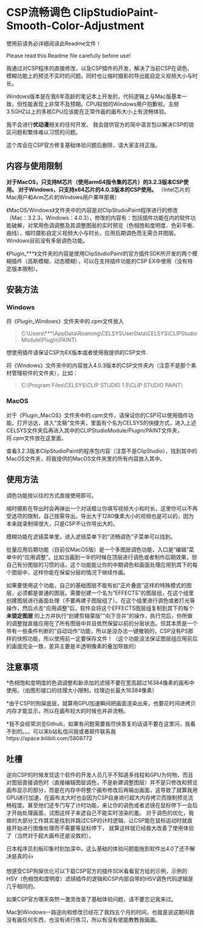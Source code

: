 
# CSP流畅调色 ClipStudioPaint-Smooth-Color-Adjustment

使用前请务必详细阅读此Readme文件！

Please read this Readme file carefully before use!

我通过对CSP程序的直接修改，以及CSP插件的开发，解决了当前CSP在调色、模糊功能上的预览不实时的问题。同时也让缩时摄影的导出能自定义视频大小与时长。

Windows版本是在我6年高龄的笔记本上开发的，代码逻辑上与Mac版基本一致，但性能表现上非常不及预期。CPU较弱的Windows用户抱歉啦。主频3.5GHZ以上的多核CPU应该能在正常作画的画布大小上有流畅体验。

我不会进行**优动漫**相关的任何开发。
我会提供官方的简中语言包以解决CSP的锁区问题和繁体难以习惯的问题。

这个库会在CSP官方修复基础体验问题后删除，请大家支持正版。

## 内容与使用限制

**对于MacOS，只支持M芯片（使用arm64指令集的芯片）的3.2.3版本CSP使用。
对于Windows，只支持x64芯片的4.0.3版本的CSP使用。**
（Intel芯片的Mac用户和Arm芯片的Windows用户果咩那赛）

《MacOS/Windows》文件夹中的内容是对ClipStudioPaint程序进行的修改（Mac：3.2.3，Windows：4.0.3），修改的内容有：包括插件功能在内的软件功能破解，对常用色调调整及其调整图层的实时预览（色相饱和度明度、色彩平衡、曲线），缩时摄影自定义视频大小与时长，应用后期调色而无需合并图层。Windows目前没有多层调色功能。

《Plugin_***》文件夹的内容是使用ClipStudioPaint的官方插件SDK所开发的两个模糊插件（高斯模糊、动态模糊），可以在支持插件功能的CSP EX中使用（没有特定版本限制）。

## 安装方法

### Windows

将《Plugin_Windows》文件夹中的.cpm文件放入

> C:\Users\\***\AppData\Roaming\CELSYSUserData\CELSYS\CLIPStudioModule\PlugIn\PAINT\

想使用插件请保证CSP为EX版本或者使用我提供的CSP文件.

将《Windows》文件夹中的内容放入4.0.3版本的CSP文件夹内（注意不是那个素材管理软件的文件夹），比如：

> C:\Program Files\CELSYS\CLIP STUDIO 1.5\CLIP STUDIO PAINT\

### MacOS

对于《Plugin_MacOS》文件夹中的.cpm文件，请保证你的CSP可以使用插件功能。打开访达，进入“文稿”文件夹，里面有个名为CELSYS的快捷方式，进入上述CELSYS文件夹后再进入其中的CLIPStudioModule/Plugin/PAINT文件夹，将.cpm文件放在这里面。

  查看3.2.3版本ClipStudioPaint的程序包内容（注意不是ClipStudio），找到其中的MacOS文件夹，将我提供的MacOS文件夹里的所有内容放入其中。

## 使用方法


调色功能按以往的方式直接使用即可。


缩时摄影在导出时会再弹出一个对话框让你填写视频大小和时长，这里你可以不再受选项的限制，自己按需导出，导出大于1280像素大小的视频也是可以的，因为本来就录制得很大，只是CSP不让你导出大的。

模糊功能在滤镜菜单里，进入滤镜菜单下的“流畅调色”子菜单可以找到。

批量应用后期功能（目前仅MacOS版）是一个多图层调色功能，入口是“编辑”菜单中的“应用调整”。比如当画到一半的时候在顶层进行调色或者制作后期效果，但自己有分图层的习惯的话，这个功能能让你的中期调色和画面处理应用到其下的每个图层中，这样你能在保留分层的情况下继续作画。

如果要使用这个功能，自己的基础图层不能有如“正片叠底”这样的特殊模式的图层，必须都是普通的图层。需要创建一个名为“EFFECTS”的图层组，在这个组里创建图层进行画面处理（不要再建子图层组了）。在这个组里进行调色或者打光等操作，然后点击“应用调整”后，软件会将这个EFFECTS图层组复制到其下的每个 **未锁定图层** 的上方并执行“创建剪辑蒙版”“向下合并”的操作，执行完后，你所做的调整就直接应用在了所有图层中并且依然保留以前的分层状态。但其本质是一个带有一些条件判断的“自动动作”功能，所以是没办法一键撤销的，CSP没有PS那样的快照功能，所以使用前一定要保存文件！（这个功能没法保证图层组应用前后的画面完全一致，差异主要是半透明像素的叠加导致的）

  

## 注意事项


*色相饱和度明度的色调调整和新添加的滤镜不要在宽高超过16384像素的画布中使用。（由图形接口的纹理大小限制，纹理边长最大16384像素）

*由于CSP的狗屎底层，就算用GPU加速瞬间把画面渲染出来，也要花时间进拷贝内存才能显示，所以在画布较大的时候也并非流畅。

*我不会经常浏览Github，如果有问题需要我尽快答复的话请不要在这里问，我看不到的。。。可以来b站私信问我或者邮件联系我https://space.bilibili.com/5808772

## 吐槽


逆向CSP的时候发现这个软件的开发人员几乎不知道多线程和GPU为何物，而且对图层直接调色时（直接编辑图层调色，不是新建调整图层）并不是只修改和预览画布显示的部分，而是在内存中将整个画布修改后再输出画面，这导致了就算我用GPU进行加速，在画布太大时也会因为CSP自身进行超大内存拷贝而限制预览流畅程度。甚至他们还专门写了计时功能，来让你的调色或者滤镜在鼠标停下一会后才开始处理画面，试图这样子来遮自己不能实时渲染的羞。 对于调色的优化，我做的大部分工作其实是找到并跳过CSP的计时逻辑，让CSP能在鼠标运动时就直接开始进行图像处理而不需要等鼠标停下， 就算这样就已经极大改善了使用体验了（当然对于超大画布还是没救的）。

日本程序员刻板印象时刻加深中。这么基础的体验问题能拖到软件出4.0了还不解决是真的👍

想感受CSP狗屎优化可以下载CSP官方的插件SDK看看官方给的示例，示例的HSV（色相饱和度明度）滤镜插件的逻辑和CSP内部自带的HSV调色代码逻辑是几乎相同的。

如果CSP官方哪天突然一激灵改善了基础体验问题，请不要忘记我来过。


Mac到Windows一路逆向和修改已经花了我四五个月的时间，也就是说这期间我没有画任何东西，也没有进行练习，所以有没有佬能教教我画画。
